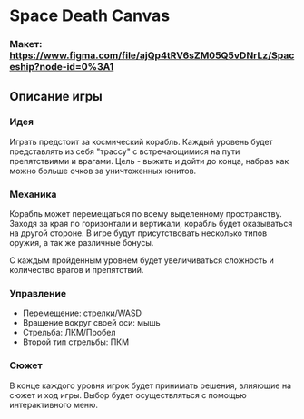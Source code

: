 # Space Death Canvas

### Макет: https://www.figma.com/file/ajQp4tRV6sZM05Q5vDNrLz/Spaceship?node-id=0%3A1

## Описание игры

### Идея

Играть предстоит за космический корабль. Каждый уровень будет представлять из себя "трассу" с встречающимися на пути препятствиями и врагами. Цель - выжить и дойти до конца, набрав как можно больше очков за уничтоженных юнитов.

### Механика

Корабль может перемещаться по всему выделенному пространству. Заходя за края по горизонтали и вертикали, корабль будет оказываться на другой стороне. В игре будут присутствовать несколько типов оружия, а так же различные бонусы.

С каждым пройденным уровнем будет увеличиваться сложность и количество врагов и препятствий.

### Управление

-   Перемещение: стрелки/WASD
-   Вращение вокруг своей оси: мышь
-   Стрельба: ЛКМ/Пробел
-   Второй тип стрельбы: ПКМ

### Сюжет

В конце каждого уровня игрок будет принимать решения, влияющие на сюжет и ход игры. Выбор будет осуществляться с помощью интерактивного меню.
